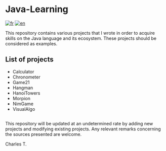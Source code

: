 # Java-Learning


[![fr](https://img.shields.io/badge/lang-fr-blue.svg)](https://github.com/chalodss/Learning-Programming/blob/main/Java-Learning/README.md)
[![en](https://img.shields.io/badge/lang-en-green.svg)](https://github.com/chalodss/Learning-Programming/blob/main/Java-Learning/README.en.md)

This repository contains various projects that I wrote in order to acquire skills on the Java language and its ecosystem. These projects should be considered as examples.


## List of projects

- Calculator
- Chronometer
- Game21
- Hangman
- HanoiTowers
- Morpion
- NimGame
- VisualAlgo

##

This repository will be updated at an undetermined rate by adding new projects and modifying existing projects. Any relevant remarks concerning the sources presented are welcome.

Charles T.
